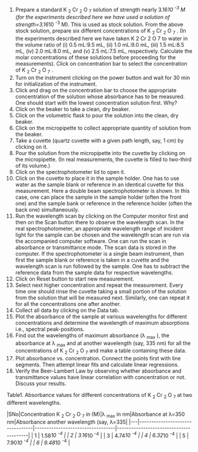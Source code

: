 1. Prepare a standard K <sub>2</sub> Cr <sub>2</sub> O <sub>7</sub> solution of strength nearly 3.16*10 <sup>-3</sup> M (for the experiments described here we have used a solution of strength=3.16*10 <sup>-3</sup> M). This is used as stock solution.
From the above stock solution, prepare six different concentrations of K <sub>2</sub> Cr <sub>2</sub> O <sub>7</sub> . (In the experiments described here we have taken K 2 Cr 2 O 7 to water in the volume ratio of (i) 0.5 mL:9.5 mL, (ii) 1.0 mL:9.0 mL, (iii) 1.5 mL:8.5 mL, (iv) 2.0 mL:8.0 mL, and (v) 2.5 mL:7.5 mL, respectively. Calculate the molar concentrations of these solutions before proceeding for the measurements). Click on concentration bar to select the concentration of K <sub>2</sub> Cr <sub>2</sub> O <sub>7</sub> .  
2. Turn on the instrument clicking on the power button and wait for 30 min for initialization of the instrument.  
3. Click and drag on the concentration bar to choose the appropriate concentration of the solution whose absorbance has to be measured. One should start with the lowest concentration solution first. Why?  
4. Click on the beaker to take a clean, dry beaker.  
5. Click on the volumetric flask to pour the solution into the clean, dry beaker.  
6. Click on the micropipette to collect appropriate quantity of solution from the beaker.  
7. Take a cuvette (quartz cuvette with a given path length, say, 1 cm) by clicking on it.  
8. Pour the solution from the micropipette into the cuvette by clicking on the micropipette. (In real measurements, the cuvette is filled to two-third of its volume.)  
9. Click on the spectrophotometer lid to open it.  
10. Click on the cuvette to place it in the sample holder. One has to use water as the sample blank or reference in an identical cuvette for this measurement. Here a double beam spectrophotometer is shown. In this case, one can place the sample in the sample holder (often the front one) and the sample bank or reference in the reference holder (often the back one) simultaneously.  
11. Run the wavelength scan by clicking on the Computer monitor first and then on the Scan button there to observe the wavelength scan. In the real spectrophotometer, an appropriate wavelength range of incident light for the sample can be chosen and the wavelength scan are run via the accompanied computer software. One can run the scan in absorbance or transmittance mode. The scan data is stored in the computer. If the spectrophotometer is a single beam instrument, then first the sample blank or reference is taken in a cuvette and the wavelength scan is run followed by the sample. One has to subtract the reference data from the sample data for respective wavelengths.  
12. Click on Reset button to start new measurement.  
13. Select next higher concentration and repeat the measurement. Every time one should rinse the cuvette taking a small portion of the solution from the solution that will be measured next. Similarly, one can repeat it for all the concentrations one after another.  
14. Collect all data by clicking on the Data tab.  
15. Plot the absorbance of the sample at various wavelengths for different concentrations and determine the wavelength of maximum absorptions i.e., spectral peak-positions.  
16. Find out the wavelengths of maximum absorbance (λ <sub>max</sub> ), the absorbance at λ <sub>max</sub> and at another wavelength (say, 335 nm) for all the concentrations of K <sub>2</sub> Cr <sub>2</sub> O <sub>7</sub> and make a table containing these data.  
17. Plot absorbance vs. concentration. Connect the points first with line segments. Then attempt linear fits and calculate linear regressions.  
18. Verify the Beer-Lambert Law by observing whether absorbance and transmittance values have linear correlation with concentration or not. Discuss your results.  

Table1. Absorbance values for different concentrations of K <sub>2</sub> Cr <sub>2</sub> O <sub>7</sub> at two different wavelengths.  

|SNo|Concentration K <sub>2</sub> Cr <sub>2</sub> O <sub>7</sub> in (M)|λ <sub>max</sub> in nm|Absorbance at λ=350 nm|Absorbance another wavelength (say, λ=335|
|---|---------------------------------|----------------------------------|----------------------------------------|
| 1 |	 1.58*10 <sup>-4</sup>        |
| 2 |  	 3.16*10 <sup> -4</sup>       | 
| 3 |  	 4.74*10 <sup> -4</sup>       | 
| 4 |    6.32*10 <sup>-4</sup>        |
| 5 |    7.90*10 <sup>-4</sup>        |
| 6 |    9.48*10 <sup>-4</sup>        |    